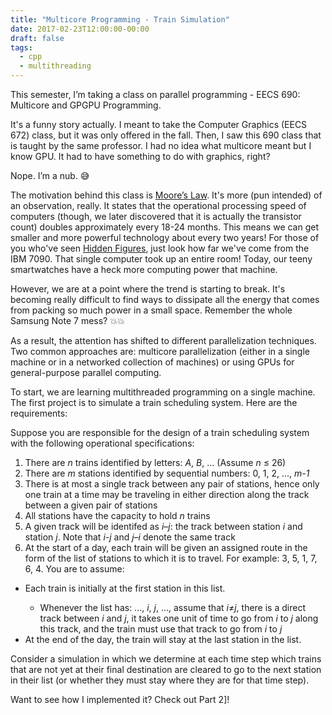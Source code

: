```yaml
---
title: "Multicore Programming - Train Simulation"
date: 2017-02-23T12:00:00-00:00
draft: false
tags:
  - cpp
  - multithreading
---
```


This semester, I’m taking a class on parallel programming - EECS 690: Multicore and GPGPU Programming.

It's a funny story actually. I meant to take the Computer Graphics (EECS 672) class, but it was only offered in the fall. Then, I saw this 690 class that is taught by the same professor. I had no idea what multicore meant but I know GPU. It had to have something to do with graphics, right?

Nope. I’m a nub. 😅

The motivation behind this class is [Moore’s Law][1]. It's more (pun intended) of an observation, really. It states that the operational processing speed of computers (though, we later discovered that it is actually the transistor count) doubles approximately every 18-24 months. This means we can get smaller and more powerful technology about every two years! For those of you who've seen [Hidden Figures][2], just look how far we've come from the IBM 7090. That single computer took up an entire room! Today, our teeny smartwatches have a heck more computing power that machine.

However, we are at a point where the trend is starting to break. It's becoming really difficult to find ways to dissipate all the energy that comes from packing so much power in a small space. Remember the whole Samsung Note 7 mess? 💥💥

As a result, the attention has shifted to different parallelization techniques. Two common approaches are: multicore parallelization (either in a single machine or in a networked collection of machines) or using GPUs for general-purpose parallel computing.

To start, we are learning multithreaded programming on a single machine. The first project is to simulate a train scheduling system. Here are the requirements:

Suppose you are responsible for the design of a train scheduling system with the following operational specifications:

1. There are *n* trains identified by letters: *A*, *B*, ... (Assume *n* ≤ 26)
2. There are *m* stations identified by sequential numbers: 0, 1, 2, ..., *m-1*
3. There is at most a single track between any pair of stations, hence only one train at a time may be traveling in either direction along the track between a given pair of stations
4. All stations have the capacity to hold *n* trains
5. A given track will be identifed as *i–j*: the track between station *i* and station *j*. Note that *i-j* and *j–i* denote the same track
6. At the start of a day, each train will be given an assigned route in the form of the list of stations to which it is to travel. For example: 3, 5, 1, 7, 6, 4. You are to assume:
  * Each train is initially at the first station in this list.</li>
	* Whenever the list has: ..., *i*, *j*, ..., assume that *i*≠*j*, there is a direct track between *i* and *j*, it takes one unit of time to go from *i* to *j* along this track, and the train must use that track to go from <i>i</i> to *j*
  * At the end of the day, the train will stay at the last station in the list.

Consider a simulation in which we determine at each time step which trains that are not yet at their final destination are cleared to go to the next station in their list (or whether they must stay where they are for that time step).

Want to see how I implemented it? Check out Part 2]!

[1]: http://www.investopedia.com/terms/m/mooreslaw.asp
[2]: http://www.imdb.com/title/tt4846340/
